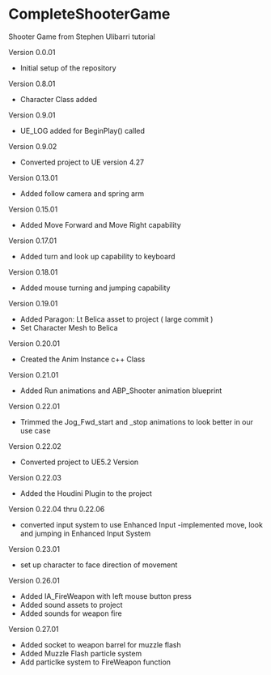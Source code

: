 # CompleteShooterGame
Shooter Game from Stephen Ulibarri tutorial

Version 0.0.01
- Initial setup of the repository

Version 0.8.01
- Character Class added

Version 0.9.01
- UE_LOG added for BeginPlay() called

Version 0.9.02
- Converted project to UE version 4.27

Version 0.13.01 
- Added follow camera and spring arm

Version 0.15.01
- Added Move Forward and Move Right capability

Version 0.17.01
- Added turn and look up capability to keyboard

Version 0.18.01
- Added mouse turning and jumping capability

Version 0.19.01
- Added Paragon: Lt Belica asset to project ( large commit )
- Set Character Mesh to Belica

Version 0.20.01
- Created the Anim Instance c++ Class

Version 0.21.01
- Added Run animations and ABP_Shooter animation blueprint

Version 0.22.01
- Trimmed the Jog_Fwd_start and _stop animations to look better in our use case

Version 0.22.02
- Converted project to UE5.2 Version

Version 0.22.03
- Added the Houdini Plugin to the project

Version 0.22.04 thru 0.22.06
- converted input system to use Enhanced Input
-implemented move, look and jumping in Enhanced Input System

Version 0.23.01
- set up character to face direction of movement

Version 0.26.01
- Added IA_FireWeapon with left mouse button press
- Added sound assets to project
- Added sounds for weapon fire

Version 0.27.01
- Added socket to weapon barrel for muzzle flash
- Added Muzzle Flash particle system
- Add particlke system to FireWeapon function
